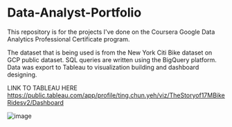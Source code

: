 # Data-Analyst-Portfolio
This repository is for the projects I've done on the Coursera Google Data Analytics Professional Certificate program.

The dataset that is being used is from the New York Citi Bike dataset on GCP public dataset.
SQL queries are written using the BigQuery platform.
Data was export to Tableau to visualization building and dashboard designing.

LINK TO TABLEAU HERE https://public.tableau.com/app/profile/ting.chun.yeh/viz/TheStoryof17MBikeRidesv2/Dashboard

![image](https://user-images.githubusercontent.com/85913042/122266422-65531e00-ce9f-11eb-9510-bba662f8f694.png)
